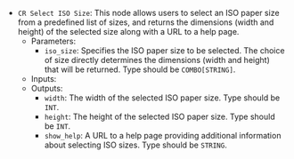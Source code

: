 - `CR Select ISO Size`: This node allows users to select an ISO paper size from a predefined list of sizes, and returns the dimensions (width and height) of the selected size along with a URL to a help page.
    - Parameters:
        - `iso_size`: Specifies the ISO paper size to be selected. The choice of size directly determines the dimensions (width and height) that will be returned. Type should be `COMBO[STRING]`.
    - Inputs:
    - Outputs:
        - `width`: The width of the selected ISO paper size. Type should be `INT`.
        - `height`: The height of the selected ISO paper size. Type should be `INT`.
        - `show_help`: A URL to a help page providing additional information about selecting ISO sizes. Type should be `STRING`.
